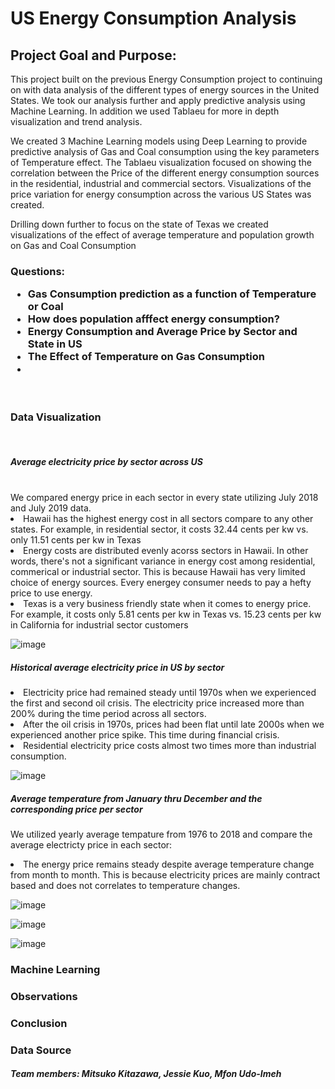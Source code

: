 <h1>US Energy Consumption Analysis</h1>


<h2>Project Goal and Purpose:</h2
</h4>This project built on the previous Energy Consumption project to continuing on with data analysis of the different types of energy sources in the United States. We took our analysis further and apply predictive analysis using Machine Learning. 
In addition we used Tablaeu for more in depth visualization and trend analysis.

We created 3 Machine Learning models using Deep Learning to provide predictive analysis of Gas and Coal consumption using the key parameters of Temperature effect.
The Tablaeu visualization focused on showing the correlation between the Price of the different energy consumption sources in the residential, industrial and commercial sectors. Visualizations of the price variation for energy consumption across the various US States was created. 

Drilling down further to focus on the state of Texas we created visualizations of the effect of average temperature and population growth on Gas and Coal Consumption 
</h4>

<h3>Questions:
  <ul>
  <li>Gas Consumption prediction as a function of Temperature or Coal</li>  
  <li>How does population afffect energy consumption? </li>
  <li>Energy Consumption and Average Price by Sector and State in US</li>
  <li>The Effect of Temperature on Gas Consumption</li>
     <li></li>
  </ul>
</h3>
<br>
<h3>Data Visualization</h3>
<br>
<h5>Average electricity price by sector across US</h5>
<br>
We compared energy price in each sector in every state utilizing July 2018 and July 2019 data. 
<br>
<li>Hawaii has the highest energy cost in all sectors compare to any other states. For example, in residential sector, it costs 32.44 cents per kw vs. only 11.51 cents per kw in Texas </li>
<li>Energy costs are distributed evenly acorss sectors in Hawaii. In other words, there's not a significant variance in energy cost among residential, commerical or industrial sector. This is because Hawaii has very limited choice of energy sources. Every energey consumer needs to pay a hefty price to use energy.</li>
<li>Texas is a very business friendly state when it comes to energy price. For example, it costs only 5.81 cents per kw in Texas vs. 15.23 cents per kw in California for industrial sector customers </li>

![image](https://user-images.githubusercontent.com/47082843/69469771-53a7a400-0d58-11ea-8144-c1109fa462f3.png)


<h5>Historical average electricity price in US by sector</h5>
<li>Electricity price had remained steady until 1970s when we experienced the first and second oil crisis. The electricity price increased more than 200% during the time period across all sectors.</li>
<li>After the oil crisis in 1970s, prices had been flat until late 2000s when we experienced another price spike. This time during financial crisis.</li>
<li>Residential electricity price costs almost two times more than industrial consumption.</li>

![image](https://user-images.githubusercontent.com/20781662/69468936-ec87f080-0d53-11ea-8bf6-a3d24ccf4c6c.png)


<h5>Average temperature from January thru December and the corresponding price per sector</h5>

We utilized yearly average tempature from 1976 to 2018 and compare the average electricty price in each sector:
<li>The energy price remains steady despite average temperature change from month to month. This is because electricity prices are mainly contract based and does not correlates to temperature changes.</li>

![image](https://user-images.githubusercontent.com/20781662/69465429-c60f8880-0d46-11ea-8fe4-9b885144a6a7.png)

![image](https://user-images.githubusercontent.com/20781662/69469030-5607ff00-0d54-11ea-8b11-1153d79593da.png)

![image](https://user-images.githubusercontent.com/20781662/69464683-965f8100-0d44-11ea-9f42-b62d4f814ee5.png)



<h3>Machine Learning</h3>

<h3>Observations</h3>

<h3>Conclusion</h3>

<h3>Data Source</h3>


<h5>Team members:
    Mitsuko Kitazawa,
    Jessie Kuo,
    Mfon Udo-Imeh
</h5>
